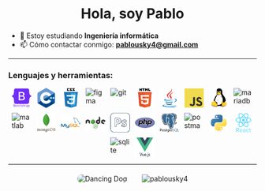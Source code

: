 <h1 align="center">Hola, soy Pablo</h1>

- 🌱 Estoy estudiando **Ingeniería informática**  
- 📫 Cómo contactar conmigo: **pablousky4@gmail.com**

---

<h3 align="left">Lenguajes y herramientas:</h3>

<!-- Sección de lenguajes (solo íconos) -->
<div style="display:flex; flex-wrap:wrap; gap:10px; align-items:center; justify-content:center;">
  <img src="https://raw.githubusercontent.com/devicons/devicon/master/icons/bootstrap/bootstrap-plain-wordmark.svg" alt="bootstrap" width="40" height="40"/>
  <img src="https://raw.githubusercontent.com/devicons/devicon/master/icons/cplusplus/cplusplus-original.svg" alt="cplusplus" width="40" height="40"/>
  <img src="https://raw.githubusercontent.com/devicons/devicon/master/icons/css3/css3-original-wordmark.svg" alt="css3" width="40" height="40"/>
  <img src="https://www.vectorlogo.zone/logos/figma/figma-icon.svg" alt="figma" width="40" height="40"/>
  <img src="https://www.vectorlogo.zone/logos/git-scm/git-scm-icon.svg" alt="git" width="40" height="40"/>
  <img src="https://raw.githubusercontent.com/devicons/devicon/master/icons/html5/html5-original-wordmark.svg" alt="html5" width="40" height="40"/>
  <img src="https://raw.githubusercontent.com/devicons/devicon/master/icons/java/java-original.svg" alt="java" width="40" height="40"/>
  <img src="https://raw.githubusercontent.com/devicons/devicon/master/icons/javascript/javascript-original.svg" alt="javascript" width="40" height="40"/>
  <img src="https://raw.githubusercontent.com/devicons/devicon/master/icons/linux/linux-original.svg" alt="linux" width="40" height="40"/>
  <img src="https://www.vectorlogo.zone/logos/mariadb/mariadb-icon.svg" alt="mariadb" width="40" height="40"/>
  <img src="https://upload.wikimedia.org/wikipedia/commons/2/21/Matlab_Logo.png" alt="matlab" width="40" height="40"/>
  <img src="https://raw.githubusercontent.com/devicons/devicon/master/icons/mongodb/mongodb-original-wordmark.svg" alt="mongodb" width="40" height="40"/>
  <img src="https://raw.githubusercontent.com/devicons/devicon/master/icons/mysql/mysql-original-wordmark.svg" alt="mysql" width="40" height="40"/>
  <img src="https://raw.githubusercontent.com/devicons/devicon/master/icons/nodejs/nodejs-original-wordmark.svg" alt="nodejs" width="40" height="40"/>
  <img src="https://raw.githubusercontent.com/devicons/devicon/master/icons/photoshop/photoshop-line.svg" alt="photoshop" width="40" height="40"/>
  <img src="https://raw.githubusercontent.com/devicons/devicon/master/icons/php/php-original.svg" alt="php" width="40" height="40"/>
  <img src="https://raw.githubusercontent.com/devicons/devicon/master/icons/postgresql/postgresql-original-wordmark.svg" alt="postgresql" width="40" height="40"/>
  <img src="https://www.vectorlogo.zone/logos/getpostman/getpostman-icon.svg" alt="postman" width="40" height="40"/>
  <img src="https://raw.githubusercontent.com/devicons/devicon/master/icons/python/python-original.svg" alt="python" width="40" height="40"/>
  <img src="https://raw.githubusercontent.com/devicons/devicon/master/icons/react/react-original-wordmark.svg" alt="react" width="40" height="40"/>
  <img src="https://www.vectorlogo.zone/logos/sqlite/sqlite-icon.svg" alt="sqlite" width="40" height="40"/>
  <img src="https://raw.githubusercontent.com/devicons/devicon/master/icons/vuejs/vuejs-original-wordmark.svg" alt="vuejs" width="40" height="40"/>
</div>

---

<!-- Nueva sección: GIF + Estadísticas -->
<div style="display:flex; align-items:center; justify-content:center; gap:30px; flex-wrap:wrap; margin-top:20px;">

  <!-- GIF -->
  <div style="flex:0 0 auto;">
    <img
      src="https://camo.githubusercontent.com/7d32f1046f9203b9862b94f65b249640742c8701bf19fecd72183292541fe38e/68747470733a2f2f6d656469612e67697068792e636f6d2f6d656469612f6c3045786b3845557a534c7372457245512f67697068792e676966"
      alt="Dancing Dog"
      style="max-width:150px; height:auto; border-radius:10px;"
    />
  </div>

  <!-- Estadísticas -->
  <div style="flex:0 0 auto;">
    <img
      src="https://github-readme-stats.vercel.app/api?username=pablousky4&show_icons=true&locale=en"
      alt="pablousky4"
      style="max-width:400px; height:auto;"
    />
  </div>

</div>
